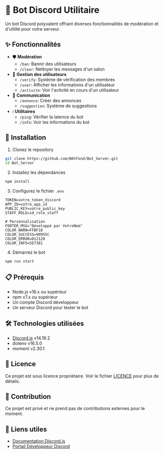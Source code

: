 # 🤖 Bot Discord Utilitaire

Un bot Discord polyvalent offrant diverses fonctionnalités de modération et d'utilité pour votre serveur.

## ✨ Fonctionnalités

- 🛡️ **Modération**
  - `/ban`: Bannir des utilisateurs
  - `/clear`: Nettoyer les messages d'un salon
- 👥 **Gestion des utilisateurs**
  - `/verify`: Système de vérification des membres
  - `/user`: Afficher les informations d'un utilisateur
  - `/activite`: Voir l'activité en cours d'un utilisateur
- 📢 **Communication**
  - `/annonce`: Créer des annonces
  - `/suggestion`: Système de suggestions
- ℹ️ **Utilitaires**
  - `/ping`: Vérifier la latence du bot
  - `/info`: Voir les informations du bot

## 🚀 Installation

1. Clonez le repository

```bash
git clone https://github.com/N0tFond/Bot_Server.git
cd Bot_Server
```

2. Installez les dépendances

```bash
npm install
```

3. Configurez le fichier `.env`

```env
TOKEN=votre_token_discord
APP_ID=votre_app_id
PUBLIC_KEY=votre_public_key
STAFF_ROLE=id_role_staff

# Personnalisation
FOOTER_MSG="Développé par VotreNom"
COLOR_WARN=FFBF18
COLOR_SUCCESS=90955C
COLOR_ERROR=D12128
COLOR_INFO=5E7381
```

4. Démarrez le bot

```bash
npm run start
```

## 📋 Prérequis

- Node.js v16.x ou supérieur
- npm v7.x ou supérieur
- Un compte Discord développeur
- Un serveur Discord pour tester le bot

## 🛠️ Technologies utilisées

- [Discord.js](https://discord.js.org/) v14.19.2
- dotenv v16.5.0
- moment v2.30.1

## 📄 Licence

Ce projet est sous licence propriétaire. Voir le fichier [LICENCE](./LICENCE) pour plus de détails.

## 👥 Contribution

Ce projet est privé et ne prend pas de contributions externes pour le moment.

## 🔗 Liens utiles

- [Documentation Discord.js](https://discord.js.org/)
- [Portail Développeur Discord](https://discord.com/developers/applications)
